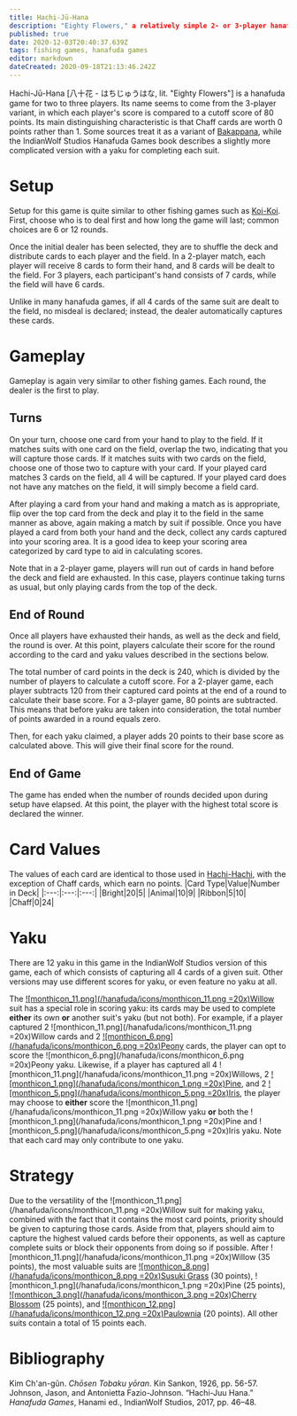 ```yaml
---
title: Hachi-Jū-Hana
description: "Eighty Flowers," a relatively simple 2- or 3-player hanafuda game
published: true
date: 2020-12-03T20:40:37.639Z
tags: fishing games, hanafuda games
editor: markdown
dateCreated: 2020-09-18T21:13:46.242Z
---
```


Hachi-Jū-Hana [八十花 - はちじゅうはな, lit. "Eighty Flowers"] is a hanafuda game for two to three players. Its name seems to come from the 3-player variant, in which each player's score is compared to a cutoff score of 80 points. Its main distinguishing characteristic is that Chaff cards are worth 0 points rather than 1. Some sources treat it as a variant of [Bakappana](/en/hanafuda/games/bakappana), while the IndianWolf Studios Hanafuda Games book describes a slightly more complicated version with a yaku for completing each suit.
# Setup
Setup for this game is quite similar to other fishing games such as [Koi-Koi](/en/hanafuda/games/koi-koi). First, choose who is to deal first and how long the game will last; common choices are 6 or 12 rounds.

Once the initial dealer has been selected, they are to shuffle the deck and distribute cards to each player and the field. In a 2-player match, each player will receive 8 cards to form their hand, and 8 cards will be dealt to the field. For 3 players, each participant's hand consists of 7 cards, while the field will have 6 cards.

Unlike in many hanafuda games, if all 4 cards of the same suit are dealt to the field, no misdeal is declared; instead, the dealer automatically captures these cards.
# Gameplay
Gameplay is again very similar to other fishing games. Each round, the dealer is the first to play.
## Turns
On your turn, choose one card from your hand to play to the field. If it matches suits with one card on the field, overlap the two, indicating that you will capture those cards. If it matches suits with two cards on the field, choose one of those two to capture with your card. If your played card matches 3 cards on the field, all 4 will be captured. If your played card does not have any matches on the field, it will simply become a field card.

After playing a card from your hand and making a match as is appropriate, flip over the top card from the deck and play it to the field in the same manner as above, again making a match by suit if possible. Once you have played a card from both your hand and the deck, collect any cards captured into your scoring area. It is a good idea to keep your scoring area categorized by card type to aid in calculating scores.

Note that in a 2-player game, players will run out of cards in hand before the deck and field are exhausted. In this case, players continue taking turns as usual, but only playing cards from the top of the deck.
## End of Round
Once all players have exhausted their hands, as well as the deck and field, the round is over. At this point, players calculate their score for the round according to the card and yaku values described in the sections below.

The total number of card points in the deck is 240, which is divided by the number of players to calculate a cutoff score. For a 2-player game, each player subtracts 120 from their captured card points at the end of a round to calculate their base score. For a 3-player game, 80 points are subtracted. This means that before yaku are taken into consideration, the total number of points awarded in a round equals zero.

Then, for each yaku claimed, a player adds 20 points to their base score as calculated above. This will give their final score for the round.
## End of Game
The game has ended when the number of rounds decided upon during setup have elapsed. At this point, the player with the highest total score is declared the winner.
# Card Values
The values of each card are identical to those used in [Hachi-Hachi](/en/hanafuda/games/hachi-hachi), with the exception of Chaff cards, which earn no points.
|Card Type|Value|Number in Deck|
|:---:|:---:|:---:|
|Bright|20|5|
|Animal|10|9|
|Ribbon|5|10|
|Chaff|0|24|

# Yaku
There are 12 yaku in this game in the IndianWolf Studios version of this game, each of which consists of capturing all 4 cards of a given suit. Other versions may use different scores for yaku, or even feature no yaku at all.

The [![monthicon_11.png](/hanafuda/icons/monthicon_11.png =20x)Willow](/en/hanafuda/suits/willow) suit has a special role in scoring yaku: its cards may be used to complete **either** its own **or** another suit's yaku (but not both). For example, if a player captured 2 ![monthicon_11.png](/hanafuda/icons/monthicon_11.png =20x)Willow cards and 2 [![monthicon_6.png](/hanafuda/icons/monthicon_6.png =20x)Peony](/en/hanafuda/suits/peony) cards, the player can opt to score the ![monthicon_6.png](/hanafuda/icons/monthicon_6.png =20x)Peony yaku. Likewise, if a player has captured all 4 ![monthicon_11.png](/hanafuda/icons/monthicon_11.png =20x)Willows, 2 [![monthicon_1.png](/hanafuda/icons/monthicon_1.png =20x)Pine](/en/hanafuda/suits/pine), and 2 [![monthicon_5.png](/hanafuda/icons/monthicon_5.png =20x)Iris](/en/hanafuda/suits/iris), the player may choose to **either** score the ![monthicon_11.png](/hanafuda/icons/monthicon_11.png =20x)Willow yaku **or** both the ![monthicon_1.png](/hanafuda/icons/monthicon_1.png =20x)Pine and ![monthicon_5.png](/hanafuda/icons/monthicon_5.png =20x)Iris yaku. Note that each card may only contribute to one yaku.
# Strategy
Due to the versatility of the ![monthicon_11.png](/hanafuda/icons/monthicon_11.png =20x)Willow suit for making yaku, combined with the fact that it contains the most card points, priority should be given to capturing those cards. Aside from that, players should aim to capture the highest valued cards before their opponents, as well as capture complete suits or block their opponents from doing so if possible. After ![monthicon_11.png](/hanafuda/icons/monthicon_11.png =20x)Willow (35 points), the most valuable suits are [![monthicon_8.png](/hanafuda/icons/monthicon_8.png =20x)Susuki Grass](/en/hanafuda/suits/susuki-grass) (30 points), ![monthicon_1.png](/hanafuda/icons/monthicon_1.png =20x)Pine (25 points), [![monthicon_3.png](/hanafuda/icons/monthicon_3.png =20x)Cherry Blossom](/en/hanafuda/suits/cherry-blossom) (25 points), and [![monthicon_12.png](/hanafuda/icons/monthicon_12.png =20x)Paulownia](/en/hanafuda/suits/paulownia) (20 points). All other suits contain a total of 15 points each.
# Bibliography
Kim Ch'an-gŭn. *Chōsen Tobaku yōran*. Kin Sankon, 1926, pp. 56-57. 
Johnson, Jason, and Antonietta Fazio-Johnson. “Hachi-Juu Hana.” *Hanafuda Games*, Hanami ed., IndianWolf Studios, 2017, pp. 46–48. 